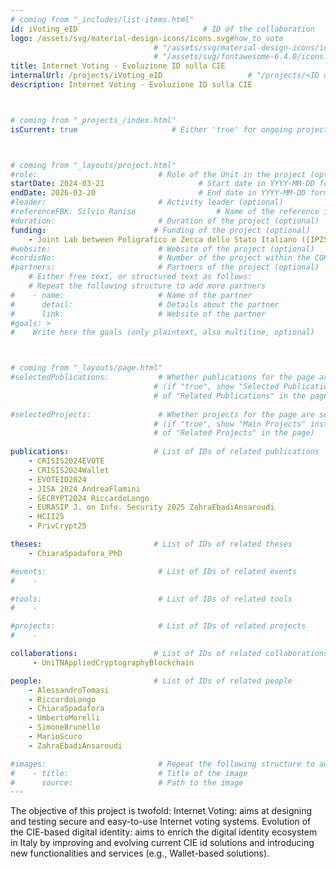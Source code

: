 ```yaml
---
# coming from "_includes/list-items.html"
id: iVoting_eID                            # ID of the collaboration
logo: /assets/svg/material-design-icons/icons.svg#how_to_vote                          # "/assets/areas/projects/<image name>" or 
                                # "/assets/svg/material-design-icons/icons.svg#<icon id>" or 
                                # "/assets/svg/fontawesome-6.4.0/icons.svg#<icon id>"
title: Internet Voting - Evoluzione ID sulla CIE                         # Title of the collaboration
internalUrl: /projects/iVoting_eID                   # "/projects/<ID of the collaboration>"
description: Internet Voting - Evoluzione ID sulla CIE                   # Short description (few words)



# coming from "_projects_/index.html"
isCurrent: true                     # Either 'true' for ongoing projects or 'false' for terminated projects



# coming from "_layouts/project.html"
#role:                           # Role of the Unit in the project (optional)
startDate: 2024-03-21                     # Start date in YYYY-MM-DD format (optional)
endDate: 2026-03-20                       # End date in YYYY-MM-DD format (optional)
#leader:                         # Activity leader (optional)
#referenceFBK: Silvio Ranise                  # Name of the reference in FBK (optional)
#duration:                       # Duration of the project (optional)
funding:                        # Funding of the project (optional)
    - Joint Lab between Poligrafico e Zecca dello Stato Italiano ([IPZS](https://www.ipzs.it/)) and FBK.
#website:                        # Website of the project (optional)
#cordisNo:                       # Number of the project within the CORDIS website (optional)
#partners:                       # Partners of the project (optional)
    # Either free text, or structured text as follows:
    # Repeat the following structure to add more partners
#    - name:                     # Name of the partner
#      detail:                   # Details about the partner
#      link:                     # Website of the partner
#goals: >
#    Write here the goals (only plaintext, also multiline, optional)



# coming from "_layouts/page.html"
#selectedPublications:           # Whether publications for the page are selected 
                                # (if "true", show "Selected Publications" instead  
                                # of "Related Publications" in the page)
                                
#selectedProjects:               # Whether projects for the page are selected 
                                # (if "true", show "Main Projects" instead  
                                # of "Related Projects" in the page)
                                                                
publications:                   # List of IDs of related publications
    - CRISIS2024EVOTE
    - CRISIS2024Wallet
    - EVOTEID2024
    - JISA 2024 AndreaFlamini
    - SECRYPT2024 RiccardoLongo
    - EURASIP J. on Info. Security 2025 ZahraEbadiAnsaroudi
    - HCII25
    - PrivCrypt25

theses:                         # List of IDs of related theses
    - ChiaraSpadafora_PhD

#events:                         # List of IDs of related events
#    - 

#tools:                          # List of IDs of related tools
#    - 

#projects:                       # List of IDs of related projects
#    - 

collaborations:                 # List of IDs of related collaborations
     - UniTNAppliedCryptographyBlockchain

people:                         # List of IDs of related people
    - AlessandroTomasi
    - RiccardoLongo
    - ChiaraSpadafora
    - UmbertoMorelli
    - SimoneBrunello
    - MarioScuro
    - ZahraEbadiAnsaroudi

#images:                         # Repeat the following structure to add more images
#    - title:                    # Title of the image
#      source:                   # Path to the image
---
```

The objective of this project is twofold:
Internet Voting: aims at designing and testing secure and easy-to-use Internet voting systems.
Evolution of the CIE-based digital identity: aims to enrich the digital identity ecosystem in Italy by improving and evolving current CIE id solutions and introducing new functionalities and services (e.g., Wallet-based solutions).
